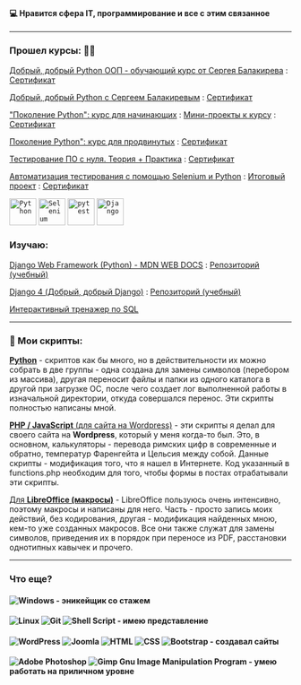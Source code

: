 #### :computer: Нравится сфера IT, программирование и все с этим связанное
---
### Прошел курсы: :man_student:

[Добрый, добрый Python ООП - обучающий курс от Сергея Балакирева](https://stepik.org/course/116336) : [Сертификат](https://stepik.org/cert/2619402)

[Добрый, добрый Python с Сергеем Балакиревым](https://stepik.org/course/100707/) : [Сертификат](https://stepik.org/cert/2528898)

["Поколение Python": курс для начинающих](https://stepik.org/course/58852) : [Мини-проекты к курсу](https://github.com/albusD0/BEEGEEK/tree/main/course_1_for_beginners) : [Сертификат](https://stepik.org/cert/2491970)

[Поколение Python": курс для продвинутых](https://stepik.org/course/68343/) : [Сертификат](https://stepik.org/cert/2641986)

[Тестирование ПО с нуля. Теория + Практика](https://github.com/albusD0/Software-Testing-From-Scratch/tree/main) : [Сертификат](https://stepik.org/cert/2355954)

[Автоматизация тестирования с помощью Selenium и Python](https://stepik.org/course/575) : [Итоговый проект](https://github.com/albusD0/stepik_auto_tests_course/tree/main/learning_page_object_model) : [Сертификат](https://stepik.org/cert/2505453)

<div >
	<code><img width="48" src="https://user-images.githubusercontent.com/25181517/183423507-c056a6f9-1ba8-4312-a350-19bcbc5a8697.png" alt="Python" title="Python"/></code>
	<code><img width="48" src="https://user-images.githubusercontent.com/25181517/184103699-d1b83c07-2d83-4d99-9a1e-83bd89e08117.png" alt="Selenium" title="Selenium"/></code>
	<code><img width="48" src="https://user-images.githubusercontent.com/25181517/184117132-9e89a93b-65fb-47c3-91e7-7d0f99e7c066.png" alt="pytest" title="pytest"/></code>
	<code><img width="48" src="https://github.com/marwin1991/profile-technology-icons/assets/62091613/9bf5650b-e534-4eae-8a26-8379d076f3b4" alt="Django" title="Django"/></code>
</div>

### Изучаю: 

[Django Web Framework (Python) - MDN WEB DOCS](https://developer.mozilla.org/en-US/docs/Learn/Server-side/Django) : [Репозиторий (учебный)](https://github.com/albusD0/local_library_mdn_django)

[Django 4 (Добрый, добрый Django)](https://proproprogs.ru/django4) : [Репозиторий (учебный)](https://github.com/albusD0/Kind_Jango)

[Интерактивный тренажер по SQL](https://stepik.org/course/63054/syllabus)

---

### :floppy_disk: Мои скрипты:

[**Python**](https://github.com/albusD0/my_python_scripts)
    - скриптов как бы много, но в действительности их можно собрать в две группы - одна создана для замены символов (перебором из массива), другая переносит файлы и папки из одного каталога в другой при загрузке ОС, после чего создает лог выполненной работы в изначальной директории, откуда совершался перенос. Эти скрипты полностью написаны мной.

[**PHP / JavaScript** (для сайта на Wordpress)](https://github.com/albusD0/wordpress_scripts_modified_by_me_4_dajuspravku)
    - эти скрипты я делал для своего сайта на **Wordpress**, который у меня когда-то был. Это, в основном, калькуляторы - перевода римских цифр в современные и обратно, температур Фаренгейта и Цельсия между собой. Данные скрипты - модификация того, что я нашел в Интернете. Код указанный в functions.php необходим для того, чтобы формы в постах отрабатывали эти скрипты.

[Для **LibreOffice (макросы)**](https://github.com/albusD0/my_vbs_scripts_4_libreoffice)
    - LibreOffice пользуюсь очень интенсивно, поэтому макросы и написаны для него. Часть - просто запись моих действий, без кодирования, другая - модификация найденных мною, кем-то уже созданных макросов. Все они также служат для замены символов, приведения их в порядок при переносе из PDF, расстановки однотипных кавычек и прочего.

---

### Что еще?
#### ![Windows](https://img.shields.io/badge/Windows-0078D6?style=for-the-badge&logo=windows&logoColor=white) - эникейщик со стажем

#### ![Linux](https://img.shields.io/badge/Linux-FCC624?style=for-the-badge&logo=linux&logoColor=black) ![Git](https://img.shields.io/badge/git-%23F05033.svg?style=for-the-badge&logo=git&logoColor=white) ![Shell Script](https://img.shields.io/badge/shell_script-%23121011.svg?style=for-the-badge&logo=gnu-bash&logoColor=white) - имею представление

#### ![WordPress](https://img.shields.io/badge/WordPress-%23117AC9.svg?style=for-the-badge&logo=WordPress&logoColor=white)    ![Joomla](https://img.shields.io/badge/joomla-%235091CD.svg?style=for-the-badge&logo=joomla&logoColor=white)    ![HTML](https://img.shields.io/badge/html-%23E34F26.svg?style=for-the-badge&logo=html&logoColor=white)    ![CSS](https://img.shields.io/badge/css-%231572B6.svg?style=for-the-badge&logo=css&logoColor=white)    ![Bootstrap](https://img.shields.io/badge/bootstrap-%238511FA.svg?style=for-the-badge&logo=bootstrap&logoColor=white) - создавал сайты

#### ![Adobe Photoshop](https://img.shields.io/badge/adobe%20photoshop-%2331A8FF.svg?style=for-the-badge&logo=adobe%20photoshop&logoColor=white)    ![Gimp Gnu Image Manipulation Program](https://img.shields.io/badge/Gimp-657D8B?style=for-the-badge&logo=gimp&logoColor=FFFFFF) - умею работать на приличном уровне
